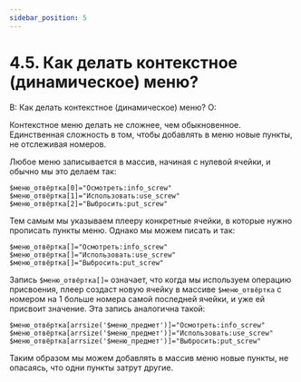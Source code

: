 ```yaml
---
sidebar_position: 5
---
```


# 4.5. Как делать контекстное (динамическое) меню?
<!-- [:faq_04_05] -->
В: Как делать контекстное (динамическое) меню?
О:

Контекстное меню делать не сложнее, чем обыкновенное. Единственная сложность в том, чтобы добавлять в меню новые пункты, не отслеживая номеров.

Любое меню записывается в массив, начиная с нулевой ячейки, и обычно мы это делаем так:
```qsp
$меню_отвёртка[0]="Осмотреть:info_screw"
$меню_отвёртка[1]="Использовать:use_screw"
$меню_отвёртка[2]="Выбросить:put_screw"
```
Тем самым мы указываем плееру конкретные ячейки, в которые нужно прописать пункты меню. Однако мы можем писать и так:
```qsp
$меню_отвёртка[]="Осмотреть:info_screw"
$меню_отвёртка[]="Использовать:use_screw"
$меню_отвёртка[]="Выбросить:put_screw"
```
Запись `$меню_отвёртка[]=` означает, что когда мы используем операцию присвоения, плеер создаст новую ячейку в массиве `$меню_отвёртка` с номером на 1 больше номера самой последней ячейки, и уже ей присвоит значение. Эта запись аналогична такой:
```qsp
$меню_отвёртка[arrsize('$меню_предмет')]="Осмотреть:info_screw"
$меню_отвёртка[arrsize('$меню_предмет')]="Использовать:use_screw"
$меню_отвёртка[arrsize('$меню_предмет')]="Выбросить:put_screw"
```
Таким образом мы можем добавлять в массив меню новые пункты, не опасаясь, что одни пункты затрут другие.
